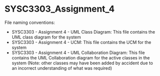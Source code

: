 # SYSC3303_Assignment_4

File naming conventions:
- SYSC3303 - Assignment 4 - UML Class Diagram: This file contains the UML class diagram for the system
- SYSC3303 - Assignment 4 - UCM: This file contains the UCM for the system
- SYSC3303 - Assignment 4 - UML Collaboration Diagram: This file contains the UML Collaboration diagram for the active classes in the system (Note: other classes may have been added by accident due to an incorrect understanding of what was required)
